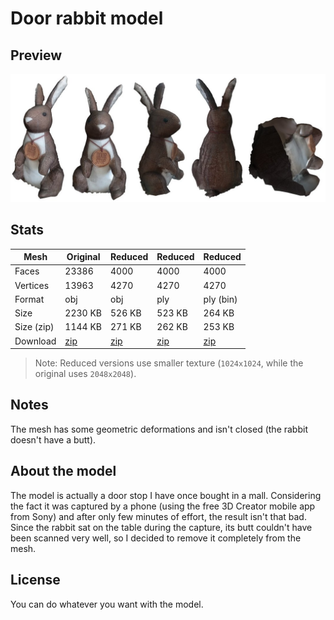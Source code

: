 # Door rabbit model

## Preview

![Door rabbit model - preview](door_rabbit-preview.jpg)

## Stats

| Mesh       | Original | Reduced | Reduced | Reduced   |
|------------|----------|---------|---------|------------
| Faces      | 23386    | 4000    | 4000    | 4000      |
| Vertices   | 13963    | 4270    | 4270    | 4270      |
| Format     | obj      | obj     | ply     | ply (bin) |
| Size       | 2230 KB  | 526 KB  | 523 KB  | 264 KB    |
| Size (zip) | 1144 KB  | 271 KB  | 262 KB  | 253 KB    |
| Download   | [zip](/../../raw/main/models/door_rabbit/original/obj/door_rabbit-original-obj.zip) | [zip](/../../raw/main/models/door_rabbit/reduced/obj/door_rabbit-reduced-obj.zip) | [zip](/../../raw/main/models/door_rabbit/reduced/ply/door_rabbit-reduced-ply.zip) | [zip](/../../raw/main/models/door_rabbit/reduced/ply/door_rabbit-reduced-ply-binary.zip)

> Note: Reduced versions use smaller texture (```1024x1024```, while the original uses ```2048x2048```).

## Notes

The mesh has some geometric deformations and isn't closed (the rabbit doesn't have a butt).

## About the model

The model is actually a door stop I have once bought in a mall. Considering the fact it was captured by a phone (using the free 3D Creator mobile app from Sony) and after only few minutes of effort, the result isn't that bad. Since the rabbit sat on the table during the capture, its butt couldn't have been scanned very well, so I decided to remove it completely from the mesh.

## License

You can do whatever you want with the model.
